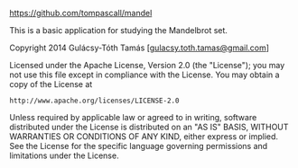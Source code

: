 https://github.com/tompascall/mandel

This is a basic application for studying the Mandelbrot set.

Copyright 2014 Gulácsy-Tóth Tamás [gulacsy.toth.tamas@gmail.com]

Licensed under the Apache License, Version 2.0 (the "License");
you may not use this file except in compliance with the License.
You may obtain a copy of the License at

    http://www.apache.org/licenses/LICENSE-2.0

Unless required by applicable law or agreed to in writing, software
distributed under the License is distributed on an "AS IS" BASIS,
WITHOUT WARRANTIES OR CONDITIONS OF ANY KIND, either express or implied.
See the License for the specific language governing permissions and
limitations under the License.